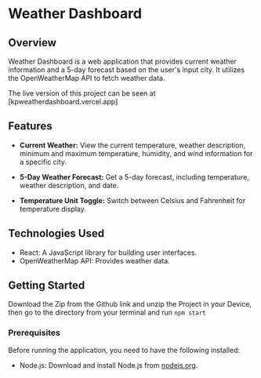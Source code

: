# Weather Dashboard

## Overview

Weather Dashboard is a web application that provides current weather information and a 5-day forecast based on the user's input city. It utilizes the OpenWeatherMap API to fetch weather data.

The live version of this project can be seen at [kpweatherdashboard.vercel.app]

## Features

- **Current Weather:** View the current temperature, weather description, minimum and maximum temperature, humidity, and wind information for a specific city.

- **5-Day Weather Forecast:** Get a 5-day forecast, including temperature, weather description, and date.

- **Temperature Unit Toggle:** Switch between Celsius and Fahrenheit for temperature display.

## Technologies Used

- React: A JavaScript library for building user interfaces.
- OpenWeatherMap API: Provides weather data.

## Getting Started

Download the Zip from the Github link and unzip the Project in your Device, then go to the directory from your terminal and run `npm start`

### Prerequisites

Before running the application, you need to have the following installed:

- Node.js: Download and install Node.js from [nodejs.org](https://nodejs.org/).
